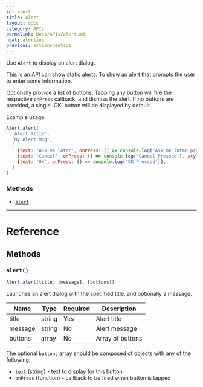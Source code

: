 ```yaml
---
id: alert
title: Alert
layout: docs
category: APIs
permalink: Docs/APIs/alert.md
next: alertios
previous: actionsheetios
---
```


Use `Alert` to display an alert dialog.

This is an API can show static alerts. To show an alert that prompts the user to enter some information.

Optionally provide a list of buttons. Tapping any button will fire the respective `onPress` callback, and dismiss the alert. If no buttons are provided, a single 'OK' button will be displayed by default. 

Example usage:

```javascript
Alert.alert(
  'Alert Title',
  'My Alert Msg',
  [
    {text: 'Ask me later', onPress: () => console.log('Ask me later pressed')},
    {text: 'Cancel', onPress: () => console.log('Cancel Pressed'), style: 'cancel'},
    {text: 'OK', onPress: () => console.log('OK Pressed')},
  ]
)
```

### Methods

- [`alert`](#alert)

---

# Reference

## Methods

### `alert()`

```javascript
Alert.alert(title, [message], [buttons])
```

Launches an alert dialog with the specified title, and optionally a message.

| Name | Type | Required | Description |
| - | - | - | - |
| title | string | Yes | Alert title |
| message | string | No | Alert message |
| buttons | array | No | Array of buttons |

The optional `buttons` array should be composed of objects with any of the following:

- `text` (string) - text to display for this button
- `onPress` (function) - callback to be fired when button is tapped
